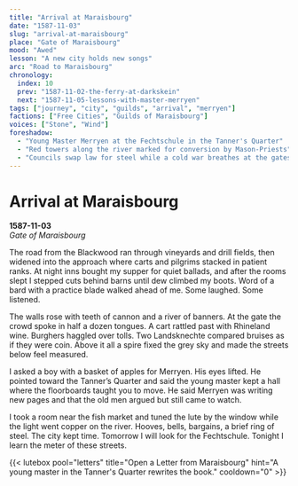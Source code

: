 ```yaml
---
title: "Arrival at Maraisbourg"
date: "1587-11-03"
slug: "arrival-at-maraisbourg"
place: "Gate of Maraisbourg"
mood: "Awed"
lesson: "A new city holds new songs"
arc: "Road to Maraisbourg"
chronology:
  index: 10
  prev: "1587-11-02-the-ferry-at-darkskein"
  next: "1587-11-05-lessons-with-master-merryen"
tags: ["journey", "city", "guilds", "arrival", "merryen"]
factions: ["Free Cities", "Guilds of Maraisbourg"]
voices: ["Stone", "Wind"]
foreshadow:
  - "Young Master Merryen at the Fechtschule in the Tanner's Quarter"
  - "Red towers along the river marked for conversion by Mason-Priests"
  - "Councils swap law for steel while a cold war breathes at the gates"
---
```


# Arrival at Maraisbourg  
**1587-11-03**  
*Gate of Maraisbourg*

The road from the Blackwood ran through vineyards and drill fields, then widened into the approach where carts and pilgrims stacked in patient ranks. At night inns bought my supper for quiet ballads, and after the rooms slept I stepped cuts behind barns until dew climbed my boots. Word of a bard with a practice blade walked ahead of me. Some laughed. Some listened.

The walls rose with teeth of cannon and a river of banners. At the gate the crowd spoke in half a dozen tongues. A cart rattled past with Rhineland wine. Burghers haggled over tolls. Two Landsknechte compared bruises as if they were coin. Above it all a spire fixed the grey sky and made the streets below feel measured.

I asked a boy with a basket of apples for Merryen. His eyes lifted. He pointed toward the Tanner’s Quarter and said the young master kept a hall where the floorboards taught you to move. He said Merryen was writing new pages and that the old men argued but still came to watch.

I took a room near the fish market and tuned the lute by the window while the light went copper on the river. Hooves, bells, bargains, a brief ring of steel. The city kept time. Tomorrow I will look for the Fechtschule. Tonight I learn the meter of these streets.

{{< lutebox pool="letters" title="Open a Letter from Maraisbourg" hint="A young master in the Tanner's Quarter rewrites the book." cooldown="0" >}}
